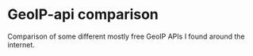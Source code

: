 # GeoIP-api comparison
Comparison of some different mostly free GeoIP APIs I found around the internet.
